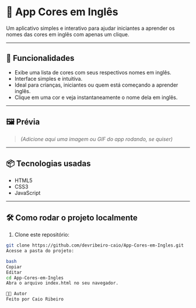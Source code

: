 # 🎨 App Cores em Inglês

Um aplicativo simples e interativo para ajudar iniciantes a aprender os nomes das cores em inglês com apenas um clique.

---

## 🚀 Funcionalidades

- Exibe uma lista de cores com seus respectivos nomes em inglês.
- Interface simples e intuitiva.
- Ideal para crianças, iniciantes ou quem está começando a aprender inglês.
- Clique em uma cor e veja instantaneamente o nome dela em inglês.

---

## 🖼️ Prévia

> *(Adicione aqui uma imagem ou GIF do app rodando, se quiser)*

---

## 📦 Tecnologias usadas

- HTML5
- CSS3
- JavaScript

---

## 🛠️ Como rodar o projeto localmente

1. Clone este repositório:

```bash
git clone https://github.com/devribeiro-caio/App-Cores-em-Ingles.git
Acesse a pasta do projeto:

bash
Copiar
Editar
cd App-Cores-em-Ingles
Abra o arquivo index.html no seu navegador.

👨‍💻 Autor
Feito por Caio Ribeiro

